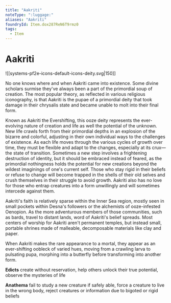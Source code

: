 ```yaml
---
title: "Aakriti"
noteType: ":luggage:"
aliases: "Aakriti"
foundryId: Item.dox287ReN6T9rmz0
tags:
  - Item
---
```


# Aakriti
![[systems-pf2e-icons-default-icons-deity.svg|150]]

No one knows where and when Aakriti came into existence. Some divine scholars surmise they've always been a part of the primordial soup of creation. The most popular theory, as reflected in various religious iconography, is that Aakriti is the pupae of a primordial deity that took damage in their chrysalis state and became unable to molt into their final form.

Known as Aakriti the Evershifting, this ooze deity represents the ever-evolving nature of creation and life as well the potential of the unknown. New life crawls forth from their primordial depths in an explosion of the bizarre and colorful, adjusting in their own individual ways to the challenges of existence. As each life moves through the various cycles of growth over time, they must be flexible and adapt to the changes, especially at its crux—the state of transition. Sometimes a new step involves a frightening destruction of identity, but it should be embraced instead of feared, as the primordial nothingness holds the potential for new creations beyond the wildest imaginings of one's current self. Those who stay rigid in their beliefs or refuse to change will become trapped in the shells of their old selves and crush themselves in their struggle to avoid growth. Aakriti also has no love for those who entrap creatures into a form unwillingly and will sometimes intercede against them.

Aakriti's faith is relatively sparse within the Inner Sea region, mostly seen in small pockets within Desna's followers or the alchemists of ooze-infested Oenopion. As the more adventurous members of those communities, such as bards, travel to distant lands, word of Aakriti's belief spreads. Most centers of worship for Aakriti aren't permanent temples, but instead small, portable shrines made of malleable, decomposable materials like clay and paper.

When Aakriti makes the rare appearance to a mortal, they appear as an ever-shifting oobleck of varied hues, moving from a crawling larva to pulsating pupa, morphing into a butterfly before transforming into another form.

**Edicts** create without reservation, help others unlock their true potential, observe the mysteries of life

**Anathema** fail to study a new creature if safely able, force a creature to live in the wrong body, reject creatures or information due to bigoted or rigid beliefs
